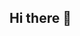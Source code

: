 ## Hi there 👋

<!--
**hibak-lab/hibak-lab** is a ✨ _special_ ✨ repository because its `README.md` (this file) appears on your GitHub profile.

Here are some ideas to get you started:

- 🔭 I’m currently working on python
- 🌱 I’m currently learning python,jvascript,FastApi
- 👯 I’m looking to collaborate on ...
- 🤔 I’m looking for help with ...
- 💬 Ask me about ...
- 📫 How to reach me: hiba123khan2005@gmail.com
- 😄 Pronouns: ...
- ⚡ Fun fact: ...
-->
